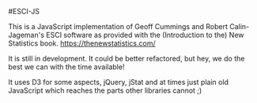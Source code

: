 #ESCI-JS

This is a JavaScript implementation of Geoff Cummings and Robert Calin-Jageman's ESCI software as provided with the (Introduction to the) New Statistics book.
https://thenewstatistics.com/

It is still in development. It could be better refactored, but hey, we do the best we can with the time available!

It uses D3 for some aspects, jQuery, jStat and at times just plain old JavaScript which reaches the parts other libraries cannot ;)








